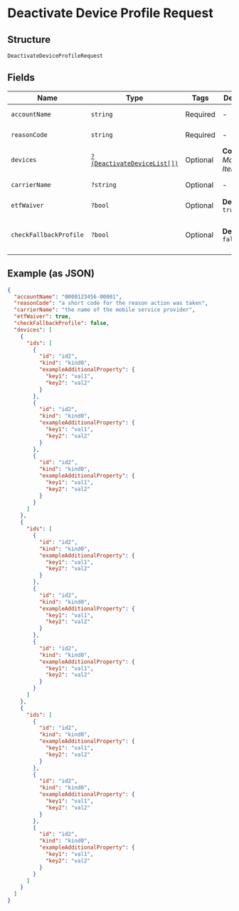 
# Deactivate Device Profile Request

## Structure

`DeactivateDeviceProfileRequest`

## Fields

| Name | Type | Tags | Description | Getter | Setter |
|  --- | --- | --- | --- | --- | --- |
| `accountName` | `string` | Required | - | getAccountName(): string | setAccountName(string accountName): void |
| `reasonCode` | `string` | Required | - | getReasonCode(): string | setReasonCode(string reasonCode): void |
| `devices` | [`?(DeactivateDeviceList[])`](../../doc/models/deactivate-device-list.md) | Optional | **Constraints**: *Maximum Items*: `100` | getDevices(): ?array | setDevices(?array devices): void |
| `carrierName` | `?string` | Optional | - | getCarrierName(): ?string | setCarrierName(?string carrierName): void |
| `etfWaiver` | `?bool` | Optional | **Default**: `true` | getEtfWaiver(): ?bool | setEtfWaiver(?bool etfWaiver): void |
| `checkFallbackProfile` | `?bool` | Optional | **Default**: `false` | getCheckFallbackProfile(): ?bool | setCheckFallbackProfile(?bool checkFallbackProfile): void |

## Example (as JSON)

```json
{
  "accountName": "0000123456-00001",
  "reasonCode": "a short code for the reason action was taken",
  "carrierName": "the name of the mobile service provider",
  "etfWaiver": true,
  "checkFallbackProfile": false,
  "devices": [
    {
      "ids": [
        {
          "id": "id2",
          "kind": "kind0",
          "exampleAdditionalProperty": {
            "key1": "val1",
            "key2": "val2"
          }
        },
        {
          "id": "id2",
          "kind": "kind0",
          "exampleAdditionalProperty": {
            "key1": "val1",
            "key2": "val2"
          }
        },
        {
          "id": "id2",
          "kind": "kind0",
          "exampleAdditionalProperty": {
            "key1": "val1",
            "key2": "val2"
          }
        }
      ]
    },
    {
      "ids": [
        {
          "id": "id2",
          "kind": "kind0",
          "exampleAdditionalProperty": {
            "key1": "val1",
            "key2": "val2"
          }
        },
        {
          "id": "id2",
          "kind": "kind0",
          "exampleAdditionalProperty": {
            "key1": "val1",
            "key2": "val2"
          }
        },
        {
          "id": "id2",
          "kind": "kind0",
          "exampleAdditionalProperty": {
            "key1": "val1",
            "key2": "val2"
          }
        }
      ]
    },
    {
      "ids": [
        {
          "id": "id2",
          "kind": "kind0",
          "exampleAdditionalProperty": {
            "key1": "val1",
            "key2": "val2"
          }
        },
        {
          "id": "id2",
          "kind": "kind0",
          "exampleAdditionalProperty": {
            "key1": "val1",
            "key2": "val2"
          }
        },
        {
          "id": "id2",
          "kind": "kind0",
          "exampleAdditionalProperty": {
            "key1": "val1",
            "key2": "val2"
          }
        }
      ]
    }
  ]
}
```

